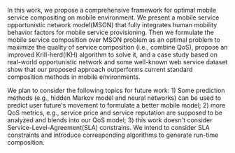 

In this work, we propose a comprehensive framework for optimal mobile service compositing on mobile environment. We present a mobile service opportunistic network model(MSON) that fully integrates human mobility behavior factors for mobile service provisioning. Then we formulate the mobile service composition over MSON problem as an optimal problem to maximize the quality of service composition (i.e., combine QoS), propose an improved Krill-herd(IKH) algorithm to solve it, and a case study based on real-world opportunistic network and some well-known web service dataset show that our proposed approach outperforms current standard composition methods in mobile environments.

We plan to consider the following topics for future work: 1) Some prediction methods (e.g., hidden Markov model and neural networks) can be used to predict user future's movement to formulate a better mobile model; 2) more QoS metrics, e.g., service price and service reputation are supposed to be analyzed and blends into our QoS model; 3) this work doesn't consider Service-Level-Agreement(SLA) constrains. We intend to consider SLA constraints and introduce corresponding algorithms to generate run-time composition.


​		
​	